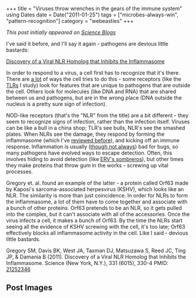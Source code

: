 +++
title = "Viruses throw wrenches in the gears of the immune system"
using Dates
date = Date("2011-01-25")
tags = ["microbes-always-win", "pattern-recognition"]
category = "webeasties"
+++

_This post initially appeared on [Science Blogs](http://scienceblogs.com/webeasties)_

I've said it before, and I'll say it again - pathogens are devious little bastards:

[Discovery of a Viral NLR Homolog that Inhibits the Inflammasome](http://http://www.sciencemag.org/content/331/6015/330.abstract)

In order to respond to a virus, a cell first has to recognize that it's there. There are [a lot](http://goo.gl/P8DNu) of ways the cell tries to do this - some receptors (like the [TLRs](http://goo.gl/SHLWZ) I study) look for features that are unique to pathogens that are outside the cell. Others look for molecules (like DNA and RNA) that are shared between us and pathogens, but are in the wrong place (DNA outside the nucleus is a pretty sure sign of infection).

NOD-like receptors (that's the "NLR" from the title) are a bit different - they seem to recognize signs of infection, rather than the infection itself. Viruses can be like a bull in a china shop; TLR's see bulls, NLR's see the smashed plates. When NLRs see the damage, they respond by forming the inflammasome (which I've [reviewed before](http://scienceblogs.com/webeasties/2010/11/saturday_review_the_inflammaso.php)), and kicking off an immune response. 
Inflammation is usually ([though not always](http://goo.gl/nGbla)) bad for bugs, so many pathogens have evolved ways to escape detection. Often, this involves hiding to avoid detection (like [ERV's sombreros](http://goo.gl/FDuIO)), but other times they make proteins that throw gum in the works - screwing up vital processes.

Gregory et. al. found an example of the latter - a protein called Orf63 made by Kaposi's sarcoma-associated herpesvirus (KSHV), which looks like an NLR. The similarity is more than just coincidence. In order for NLRs to form the inflammasome, a lot of them have to come together and associate with a bunch of other proteins. Orf63 pretends to be an NLR, so it gets pulled into the complex, but it can't associate with all of the accessories. 
Once the virus infects a cell, it makes a bunch of Orf63. By the time the NLRs start seeing all the evidence of KSHV screwing with the cell, it's too late; Orf63 effectively blocks all inflammasome activity in the cell. 
Like I said - devious little bastards.

Gregory SM, Davis BK, West JA, Taxman DJ, Matsuzawa S, Reed JC, Ting JP, & Damania B (2011). Discovery of a Viral NLR Homolog that Inhibits the Inflammasome. Science (New York, N.Y.), 331 (6015), 330-4 PMID: [21252346](review)

      
  

 ## Post Images



